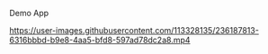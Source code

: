 Demo App

https://user-images.githubusercontent.com/113328135/236187813-6316bbbd-b9e8-4aa5-bfd8-597ad78dc2a8.mp4
